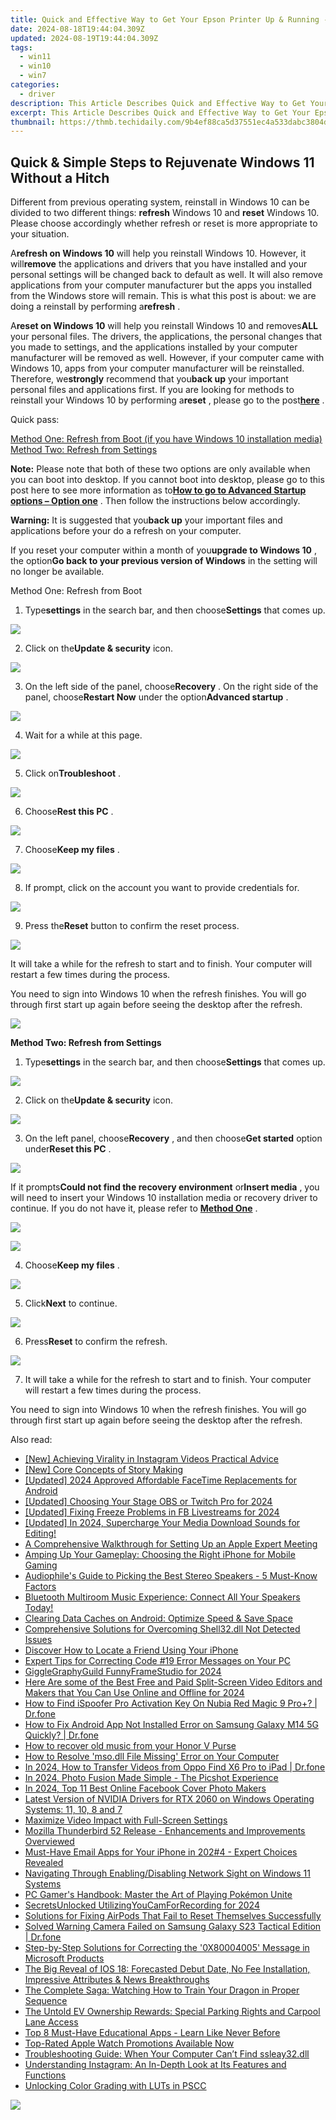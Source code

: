 ```yaml
---
title: Quick and Effective Way to Get Your Epson Printer Up & Running - A Complete Guide
date: 2024-08-18T19:44:04.309Z
updated: 2024-08-19T19:44:04.309Z
tags:
  - win11
  - win10
  - win7
categories:
  - driver
description: This Article Describes Quick and Effective Way to Get Your Epson Printer Up & Running - A Complete Guide
excerpt: This Article Describes Quick and Effective Way to Get Your Epson Printer Up & Running - A Complete Guide
thumbnail: https://thmb.techidaily.com/9b4ef88ca5d37551ec4a533dabc3804d405a74574e90e43d1175905f19a4b239.jpg
---
```


## Quick & Simple Steps to Rejuvenate Windows 11 Without a Hitch

Different from previous operating system, reinstall in Windows 10 can be divided to two different things: **refresh** Windows 10 and **reset**  Windows 10\. Please choose accordingly whether refresh or reset is more appropriate to your situation.

 A**refresh on Windows 10** will help you reinstall Windows 10\. However, it will**remove** the applications and drivers that you have installed and your personal settings will be changed back to default as well. It will also remove applications from your computer manufacturer but the apps you installed from the Windows store will remain. This is what this post is about: we are doing a reinstall by performing a**refresh** .

 A**reset on Windows 10** will help you reinstall Windows 10 and removes**ALL** your personal files. The drivers, the applications, the personal changes that you made to settings, and the applications installed by your computer manufacturer will be removed as well. However, if your computer came with Windows 10, apps from your computer manufacturer will be reinstalled. Therefore, we**strongly** recommend that you**back up** your important personal files and applications first. If you are looking for methods to reinstall your Windows 10 by performing a**reset** , please go to the post[**here**](https://tools.techidaily.com/drivereasy/download/) .

Quick pass:

[Method One: Refresh from Boot (if you have Windows 10 installation media)](https://tools.techidaily.com/drivereasy/download/)
[Method Two: Refresh from Settings](https://tools.techidaily.com/drivereasy/download/)

**Note:** Please note that both of these two options are only available when you can boot into desktop. If you cannot boot into desktop, please go to this post here to see more information as to[**How to go to Advanced Startup options – Option one**](https://tools.techidaily.com/drivereasy/download/) . Then follow the instructions below accordingly.

**Warning:**  It is suggested that you**back up** your important files and applications before your do a refresh on your computer.

 If you reset your computer within a month of you**upgrade to Windows 10** , the option**Go back to your previous version of Windows** in the setting will no longer be available.

 Method One: Refresh from Boot

 1) Type**settings** in the search bar, and then choose**Settings** that comes up.

![](https://images.drivereasy.com/wp-content/uploads/2016/09/img_57ea3a8f3da0d.png)

 2) Click on the**Update & security** icon.

![](https://images.drivereasy.com/wp-content/uploads/2016/09/img_57ea3a96682f0.jpg)

 3) On the left side of the panel, choose**Recovery** . On the right side of the panel, choose**Restart Now** under the option**Advanced startup** .

![](https://images.drivereasy.com/wp-content/uploads/2016/09/img_57ea3aa4afa95.png)

4) Wait for a while at this page.

![](https://images.drivereasy.com/wp-content/uploads/2016/09/img_57ea3ab02d097.png)

 5) Click on**Troubleshoot** .

![](https://images.drivereasy.com/wp-content/uploads/2016/09/img_57ea3abf665f2.png)

 6) Choose**Rest this PC** .

![](https://images.drivereasy.com/wp-content/uploads/2016/09/img_57ea3ad9a347f.png)

 7) Choose**Keep my files** .

![](https://images.drivereasy.com/wp-content/uploads/2016/09/img_57ea3ae39fe1c.png)

 8) If prompt, click on the account you want to provide credentials for.

![](https://images.drivereasy.com/wp-content/uploads/2016/09/img_57ea3af092692.png)

 9) Press the**Reset** button to confirm the reset process.

![](https://images.drivereasy.com/wp-content/uploads/2016/09/img_57ea3afbd23e4.png)

 It will take a while for the refresh to start and to finish. Your computer will restart a few times during the process.

 You need to sign into Windows 10 when the refresh finishes. You will go through first start up again before seeing the desktop after the refresh.

![](https://images.drivereasy.com/wp-content/uploads/2016/09/img_57ea3b0b03573.png)

 **Method Two: Refresh from Settings**

 1) Type**settings** in the search bar, and then choose**Settings** that comes up.

![](https://images.drivereasy.com/wp-content/uploads/2016/09/img_57ea3b368b7b1.png)

 2) Click on the**Update & security** icon.

![](https://images.drivereasy.com/wp-content/uploads/2016/09/img_57ea3b44d5903.jpg)

 3) On the left panel, choose**Recovery** , and then choose**Get started** option under**Reset this PC** .

![](https://images.drivereasy.com/wp-content/uploads/2016/09/img_57ea3b562935f.png)

 If it prompts**Could not find the recovery environment** or**Insert media** , you will need to insert your Windows 10 installation media or recovery driver to continue. If you do not have it, please refer to **[Method One](https://tools.techidaily.com/drivereasy/download/)**  .

![](https://images.drivereasy.com/wp-content/uploads/2016/09/img_57ea3b883d0bb.png)

![](https://images.drivereasy.com/wp-content/uploads/2016/09/img_57ea3b8cd9f94.png)

 4) Choose**Keep my files** .

![](https://images.drivereasy.com/wp-content/uploads/2016/09/img_57ea3b958e148.jpg)

 5) Click**Next** to continue.

![](https://images.drivereasy.com/wp-content/uploads/2016/09/img_57ea3bac026d3.jpg)

 6) Press**Reset** to confirm the refresh.

![](https://images.drivereasy.com/wp-content/uploads/2016/09/img_57ea3bbcb1022.png)

 7) It will take a while for the refresh to start and to finish. Your computer will restart a few times during the process.

 You need to sign into Windows 10 when the refresh finishes. You will go through first start up again before seeing the desktop after the refresh.

<ins class="adsbygoogle"
     style="display:block"
     data-ad-format="autorelaxed"
     data-ad-client="ca-pub-7571918770474297"
     data-ad-slot="1223367746"></ins>



<ins class="adsbygoogle"
     style="display:block"
     data-ad-client="ca-pub-7571918770474297"
     data-ad-slot="8358498916"
     data-ad-format="auto"
     data-full-width-responsive="true"></ins>

<span class="atpl-alsoreadstyle">Also read:</span>
<div><ul>
<li><a href="https://instagram-videos.techidaily.com/new-achieving-virality-in-instagram-videos-practical-advice/"><u>[New] Achieving Virality in Instagram Videos  Practical Advice</u></a></li>
<li><a href="https://fox-http.techidaily.com/new-core-concepts-of-story-making/"><u>[New] Core Concepts of Story Making</u></a></li>
<li><a href="https://screen-activity-recording.techidaily.com/updated-2024-approved-affordable-facetime-replacements-for-android/"><u>[Updated] 2024 Approved  Affordable FaceTime Replacements for Android</u></a></li>
<li><a href="https://digital-screen-recording.techidaily.com/updated-choosing-your-stage-obs-or-twitch-pro-for-2024/"><u>[Updated] Choosing Your Stage  OBS or Twitch Pro for 2024</u></a></li>
<li><a href="https://facebook-clips.techidaily.com/updated-fixing-freeze-problems-in-fb-livestreams-for-2024/"><u>[Updated] Fixing Freeze Problems in FB Livestreams for 2024</u></a></li>
<li><a href="https://youtube-web.techidaily.com/74406034-updated-in-2024-supercharge-your-media-download-sounds-for-editing/"><u>[Updated] In 2024, Supercharge Your Media  Download Sounds for Editing!</u></a></li>
<li><a href="https://technical-tips.techidaily.com/a-comprehensive-walkthrough-for-setting-up-an-apple-expert-meeting/"><u>A Comprehensive Walkthrough for Setting Up an Apple Expert Meeting</u></a></li>
<li><a href="https://technical-tips.techidaily.com/amping-up-your-gameplay-choosing-the-right-iphone-for-mobile-gaming/"><u>Amping Up Your Gameplay: Choosing the Right iPhone for Mobile Gaming</u></a></li>
<li><a href="https://technical-tips.techidaily.com/audiophiles-guide-to-picking-the-best-stereo-speakers-5-must-know-factors/"><u>Audiophile's Guide to Picking the Best Stereo Speakers - 5 Must-Know Factors</u></a></li>
<li><a href="https://technical-tips.techidaily.com/bluetooth-multiroom-music-experience-connect-all-your-speakers-today/"><u>Bluetooth Multiroom Music Experience: Connect All Your Speakers Today!</u></a></li>
<li><a href="https://technical-tips.techidaily.com/clearing-data-caches-on-android-optimize-speed-and-save-space/"><u>Clearing Data Caches on Android: Optimize Speed & Save Space</u></a></li>
<li><a href="https://technical-tips.techidaily.com/comprehensive-solutions-for-overcoming-shell32dll-not-detected-issues/"><u>Comprehensive Solutions for Overcoming Shell32.dll Not Detected Issues</u></a></li>
<li><a href="https://technical-tips.techidaily.com/discover-how-to-locate-a-friend-using-your-iphone/"><u>Discover How to Locate a Friend Using Your iPhone</u></a></li>
<li><a href="https://technical-tips.techidaily.com/expert-tips-for-correcting-code-19-error-messages-on-your-pc/"><u>Expert Tips for Correcting Code #19 Error Messages on Your PC</u></a></li>
<li><a href="https://some-techniques.techidaily.com/gigglegraphyguild-funnyframestudio-for-2024/"><u>GiggleGraphyGuild  FunnyFrameStudio for 2024</u></a></li>
<li><a href="https://smart-video-creator.techidaily.com/here-are-some-of-the-best-free-and-paid-split-screen-video-editors-and-makers-that-you-can-use-online-and-offline-for-2024/"><u>Here Are some of the Best Free and Paid Split-Screen Video Editors and Makers that You Can Use Online and Offline for 2024</u></a></li>
<li><a href="https://fake-location.techidaily.com/how-to-find-ispoofer-pro-activation-key-on-nubia-red-magic-9-proplus-drfone-by-drfone-virtual-android/"><u>How to Find iSpoofer Pro Activation Key On Nubia Red Magic 9 Pro+? | Dr.fone</u></a></li>
<li><a href="https://change-location.techidaily.com/how-to-fix-android-app-not-installed-error-on-samsung-galaxy-m14-5g-quickly-drfone-by-drfone-fix-android-problems-fix-android-problems/"><u>How to Fix Android App Not Installed Error on Samsung Galaxy M14 5G Quickly? | Dr.fone</u></a></li>
<li><a href="https://blog-min.techidaily.com/how-to-recover-old-music-from-your-honor-v-purse-by-fonelab-android-recover-music/"><u>How to recover old music from your Honor V Purse</u></a></li>
<li><a href="https://technical-tips.techidaily.com/how-to-resolve-msodll-file-missing-error-on-your-computer/"><u>How to Resolve 'mso.dll File Missing' Error on Your Computer</u></a></li>
<li><a href="https://android-transfer.techidaily.com/in-2024-how-to-transfer-videos-from-oppo-find-x6-pro-to-ipad-drfone-by-drfone-transfer-from-android-transfer-from-android/"><u>In 2024, How to Transfer Videos from Oppo Find X6 Pro to iPad | Dr.fone</u></a></li>
<li><a href="https://extra-guidance.techidaily.com/in-2024-photo-fusion-made-simple-the-picshot-experience/"><u>In 2024, Photo Fusion Made Simple - The Picshot Experience</u></a></li>
<li><a href="https://facebook-video-recording.techidaily.com/in-2024-top-11-best-online-facebook-cover-photo-makers/"><u>In 2024, Top 11 Best Online Facebook Cover Photo Makers</u></a></li>
<li><a href="https://hardware-help.techidaily.com/latest-version-of-nvidia-drivers-for-rtx-2060-on-windows-operating-systems-11-10-8-and-7/"><u>Latest Version of NVIDIA Drivers for RTX 2060 on Windows Operating Systems: 11, 10, 8 and 7</u></a></li>
<li><a href="https://facebook-videos.techidaily.com/maximize-video-impact-with-full-screen-settings/"><u>Maximize Video Impact with Full-Screen Settings</u></a></li>
<li><a href="https://technical-tips.techidaily.com/mozilla-thunderbird-52-release-enhancements-and-improvements-overviewed/"><u>Mozilla Thunderbird 52 Release - Enhancements and Improvements Overviewed</u></a></li>
<li><a href="https://technical-tips.techidaily.com/1722883904481-must-have-email-apps-for-your-iphone-in-2024-expert-choices-revealed/"><u>Must-Have Email Apps for Your iPhone in 202#4 - Expert Choices Revealed</u></a></li>
<li><a href="https://technical-tips.techidaily.com/navigating-through-enablingdisabling-network-sight-on-windows-11-systems/"><u>Navigating Through Enabling/Disabling Network Sight on Windows 11 Systems</u></a></li>
<li><a href="https://technical-tips.techidaily.com/pc-gamers-handbook-master-the-art-of-playing-pokemon-unite/"><u>PC Gamer's Handbook: Master the Art of Playing Pokémon Unite</u></a></li>
<li><a href="https://on-screen-recording.techidaily.com/secretsunlocked-utilizingyoucamforrecording-for-2024/"><u>SecretsUnlocked  UtilizingYouCamForRecording for 2024</u></a></li>
<li><a href="https://technical-tips.techidaily.com/solutions-for-fixing-airpods-that-fail-to-reset-themselves-successfully/"><u>Solutions for Fixing AirPods That Fail to Reset Themselves Successfully</u></a></li>
<li><a href="https://fix-guide.techidaily.com/solved-warning-camera-failed-on-samsung-galaxy-s23-tactical-edition-drfone-by-drfone-fix-android-problems-fix-android-problems/"><u>Solved Warning Camera Failed on Samsung Galaxy S23 Tactical Edition | Dr.fone</u></a></li>
<li><a href="https://technical-tips.techidaily.com/step-by-step-solutions-for-correcting-the-0x80004005-message-in-microsoft-products/"><u>Step-by-Step Solutions for Correcting the '0X80004005' Message in Microsoft Products</u></a></li>
<li><a href="https://technical-tips.techidaily.com/the-big-reveal-of-ios-18-forecasted-debut-date-no-fee-installation-impressive-attributes-and-news-breakthroughs/"><u>The Big Reveal of IOS 18: Forecasted Debut Date, No Fee Installation, Impressive Attributes & News Breakthroughs</u></a></li>
<li><a href="https://technical-tips.techidaily.com/the-complete-saga-watching-how-to-train-your-dragon-in-proper-sequence/"><u>The Complete Saga: Watching How to Train Your Dragon in Proper Sequence</u></a></li>
<li><a href="https://technical-tips.techidaily.com/the-untold-ev-ownership-rewards-special-parking-rights-and-carpool-lane-access/"><u>The Untold EV Ownership Rewards: Special Parking Rights and Carpool Lane Access</u></a></li>
<li><a href="https://technical-tips.techidaily.com/top-8-must-have-educational-apps-learn-like-never-before/"><u>Top 8 Must-Have Educational Apps - Learn Like Never Before</u></a></li>
<li><a href="https://technical-tips.techidaily.com/top-rated-apple-watch-promotions-available-now/"><u>Top-Rated Apple Watch Promotions Available Now</u></a></li>
<li><a href="https://technical-tips.techidaily.com/troubleshooting-guide-when-your-computer-cant-find-ssleay32dll/"><u>Troubleshooting Guide: When Your Computer Can’t Find ssleay32.dll</u></a></li>
<li><a href="https://technical-tips.techidaily.com/understanding-instagram-an-in-depth-look-at-its-features-and-functions/"><u>Understanding Instagram: An In-Depth Look at Its Features and Functions</u></a></li>
<li><a href="https://extra-resources.techidaily.com/unlocking-color-grading-with-luts-in-pscc/"><u>Unlocking Color Grading with LUTs in PSCC</u></a></li>
</ul></div>

<!-- affiliate ads begin -->
<a href="https://store.iobit.com/order/checkout.php?PRODS=4596923&QTY=1&AFFILIATE=108875&CART=1"><img src="https://secure.avangate.com/images/merchant/184260348236f9554fe9375772ff966e/ascscan_468X60.png" border="0"></a>
<!-- affiliate ads end -->